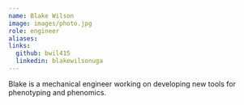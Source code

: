```yaml
---
name: Blake Wilson
image: images/photo.jpg
role: engineer
aliases:
links:
  github: bwil415
  linkedin: blakewilsonuga
---
```


Blake is a mechanical engineer working on developing new tools for phenotyping and phenomics.
